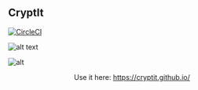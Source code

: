 ## CryptIt 
[![CircleCI](https://circleci.com/gh/cryptIt/cryptit.github.io/tree/master.svg?style=svg)](https://circleci.com/gh/cryptIt/cryptit.github.io/tree/master)

![alt text](https://github.com/cryptIt/cryptit.github.io/blob/master/logo.png?raw=true "Logo")


![alt](https://img.shields.io/badge/Locks%20Are%20Only%20For-Honest%20People-blue.svg)

<center>Use it here: <a href="https://cryptit.github.io/">https://cryptit.github.io/</a></center>


